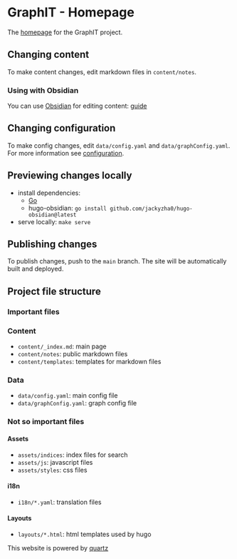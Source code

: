 # GraphIT - Homepage

The [homepage](https://pda-ur.github.io/GraphIT-homepage/) for the GraphIT project.

## Changing content

To make content changes, edit markdown files in `content/notes`.

### Using with Obsidian

You can use [Obsidian](https://obsidian.md/) for editing content: [guide](https://quartz.jzhao.xyz/notes/editing#:~:text=content/)

## Changing configuration

To make config changes, edit `data/config.yaml` and `data/graphConfig.yaml`. For more information see [configuration](https://quartz.jzhao.xyz/notes/config#:~:text=conf/).

## Previewing changes locally

- install dependencies:
  - [Go](https://go.dev/)
  - hugo-obsidian: `go install github.com/jackyzha0/hugo-obsidian@latest`
- serve locally: `make serve`

## Publishing changes

To publish changes, push to the `main` branch. The site will be automatically built and deployed.

## Project file structure

### Important files

### Content

- `content/_index.md`: main page
- `content/notes`: public markdown files
- `content/templates`: templates for markdown files

### Data

- `data/config.yaml`: main config file
- `data/graphConfig.yaml`: graph config file

### Not so important files

#### Assets

- `assets/indices`: index files for search
- `assets/js`: javascript files
- `assets/styles`: css files

#### i18n

- `i18n/*.yaml`: translation files

#### Layouts

- `layouts/*.html`: html templates used by hugo

This website is powered by [quartz](https://github.com/jackyzha0/quartz)
